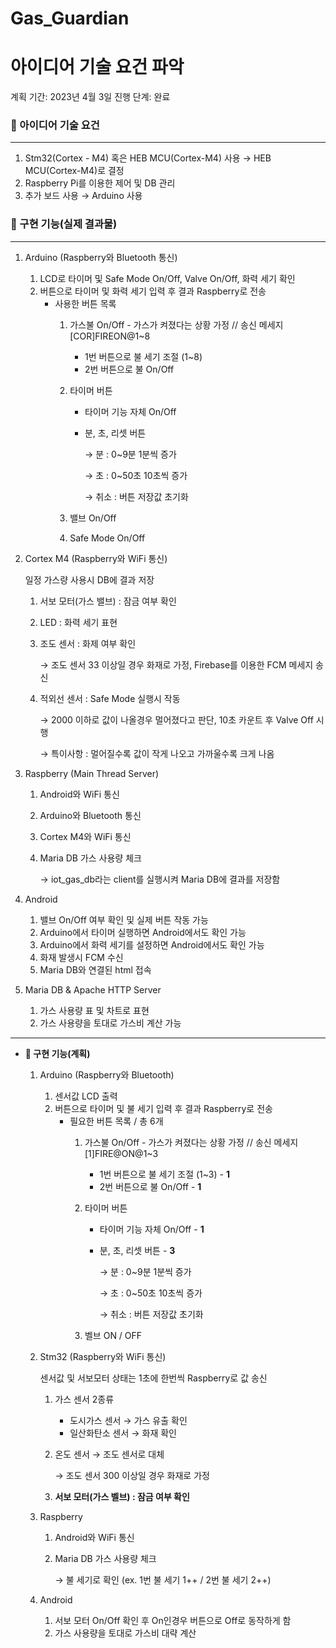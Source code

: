 # Gas_Guardian

# 아이디어 기술 요건 파악

계획 기간: 2023년 4월 3일
진행 단계: 완료

### 🔲 아이디어 기술 요건

---

1. Stm32(Cortex - M4) 혹은 HEB MCU(Cortex-M4) 사용 → HEB MCU(Cortex-M4)로 결정
2. Raspberry Pi를 이용한 제어 및 DB 관리
3. 추가 보드 사용 → Arduino 사용

### 🔲 구현 기능(실제 결과물)

---

1. Arduino (Raspberry와 Bluetooth 통신)
    1. LCD로 타이머 및 Safe Mode On/Off, Valve On/Off, 화력 세기 확인
    2. 버튼으로 타이머 및 화력 세기 입력 후 결과 Raspberry로 전송
        - 사용한 버튼 목록
            1. 가스불 On/Off - 가스가 켜졌다는 상황 가정 // 송신 메세지 [COR]FIREON@1~8
                - 1번 버튼으로 불 세기 조절 (1~8)
                - 2번 버튼으로 불 On/Off
            2. 타이머 버튼
                - 타이머 기능 자체 On/Off
                - 분, 초, 리셋 버튼
                    
                    → 분 : 0~9분 1분씩 증가
                    
                    → 초 : 0~50초 10초씩 증가
                    
                    → 취소 : 버튼 저장값 초기화
                    
            3. 밸브 On/Off
            4. Safe Mode On/Off
2. Cortex M4 (Raspberry와 WiFi 통신)
    
    일정 가스량 사용시 DB에 결과 저장
    
    1. 서보 모터(가스 밸브) : 잠금 여부 확인
    2. LED : 화력 세기 표현
    3. 조도 센서 : 화제 여부 확인
        
        → 조도 센서 33 이상일 경우 화재로 가정, Firebase를 이용한 FCM 메세지 송신
        
    4. 적외선 센서 : Safe Mode 실행시 작동
        
        → 2000 이하로 값이 나올경우 멀어졌다고 판단, 10초 카운트 후 Valve Off 시행
        
        → 특이사항 : 멀어질수록 값이 작게 나오고 가까울수록 크게 나옴
        
3. Raspberry (Main Thread Server)
    1. Android와 WiFi 통신
    2. Arduino와 Bluetooth 통신
    3. Cortex M4와 WiFi 통신
    4. Maria DB 가스 사용량 체크
        
        → iot_gas_db라는 client를 실행시켜 Maria DB에 결과를 저장함
        
4. Android
    1. 밸브 On/Off 여부 확인 및 실제 버튼 작동 가능
    2. Arduino에서 타이머 실행하면 Android에서도 확인 가능
    3. Arduino에서 화력 세기를 설정하면 Android에서도 확인 가능
    4. 화재 발생시 FCM 수신
    5. Maria DB와 연결된 html 접속
5. Maria DB & Apache HTTP Server
    1. 가스 사용량 표 및 차트로 표현
    2. 가스 사용량을 토대로 가스비 계산 가능

---

- **🔲 구현 기능(계획)**
    1. Arduino (Raspberry와 Bluetooth)
        1. 센서값 LCD 출력
        2. 버튼으로 타이머 및 불 세기 입력 후 결과 Raspberry로 전송
            - 필요한 버튼 목록 / 총 6개
                1. 가스불 On/Off - 가스가 켜졌다는 상황 가정 // 송신 메세지 [1]FIRE@ON@1~3
                    - 1번 버튼으로 불 세기 조절 (1~3) - **1**
                    - 2번 버튼으로 불 On/Off - **1**
                2. 타이머 버튼
                    - 타이머 기능 자체 On/Off - **1**
                    - 분, 초, 리셋 버튼 - **3**
                        
                        → 분 : 0~9분 1분씩 증가
                        
                        → 초 : 0~50초 10초씩 증가
                        
                        → 취소 : 버튼 저장값 초기화
                        
                3. 벨브 ON / OFF
    2. Stm32 (Raspberry와 WiFi 통신)
        
        센서값 및 서보모터 상태는 1초에 한번씩 Raspberry로 값 송신
        
        1. 가스 센서 2종류
            - 도시가스 센서 → 가스 유출 확인
            - 일산화탄소 센서 → 화재 확인
        2. 온도 센서 → 조도 센서로 대체
            
            → 조도 센서 300 이상일 경우 화재로 가정
            
        3. **서보 모터(가스 벨브) : 잠금 여부 확인**
    3. Raspberry
        1. Android와 WiFi 통신
        2. Maria DB 가스 사용량 체크
            
            → 불 세기로 확인 (ex. 1번 불 세기 1++ / 2번 불 세기 2++)
            
    4. Android
        1. 서보 모터 On/Off 확인 후 On인경우 버튼으로 Off로 동작하게 함
        2. 가스 사용량을 토대로 가스비 대략 계산
